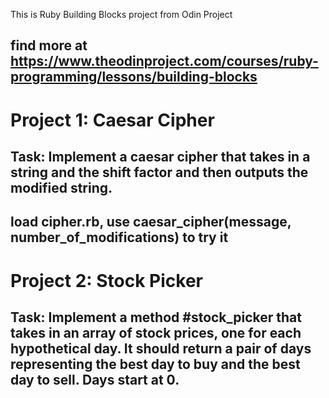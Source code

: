This is Ruby Building Blocks project from Odin Project

## find more at https://www.theodinproject.com/courses/ruby-programming/lessons/building-blocks

# Project 1: Caesar Cipher
## Task: Implement a caesar cipher that takes in a string and the shift factor and then outputs the modified string.

## load cipher.rb, use caesar_cipher(message, number_of_modifications) to try it


# Project 2: Stock Picker
## Task: Implement a method #stock_picker that takes in an array of stock prices, one for each hypothetical day. It should return a pair of days representing the best day to buy and the best day to sell. Days start at 0.
